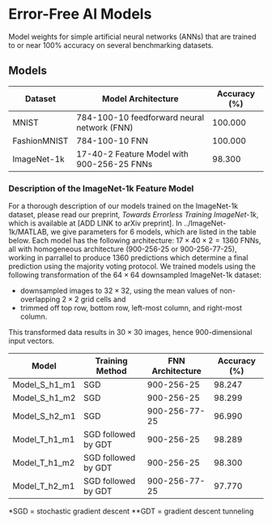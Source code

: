 # Error-Free AI Models
Model weights for simple artificial neural networks (ANNs) that are trained to or near 100% accuracy on several benchmarking datasets. 

## Models
| Dataset  | Model Architecture | Accuracy (%) |
| ------------- | ------------- | ------------- |
| MNIST  | 784-100-10 feedforward neural network (FNN)  | 100.000 |
| FashionMNIST  | 784-100-10 FNN  | 100.000 |
| ImageNet-1k | 17-40-2 Feature Model with 900-256-25 FNNs |  98.300 |

### Description of the ImageNet-1k Feature Model
For a thorough description of our models trained on the ImageNet-1k dataset, please read our preprint, *Towards Errorless Training ImageNet-1k*, which is available at [ADD LINK to arXiv preprint]. In ../ImageNet-1k/MATLAB, we give parameters for 6 models, which are listed in the table below. Each model has the following architecture: $17\times 40\times 2=1360$ FNNs, all with homogeneous architecture (900-256-25 or 900-256-77-25), working in parrallel to produce 1360 predictions which determine a final prediction using the majority voting protocol. We trained models using the following transformation of the $64\times 64$ downsampled ImageNet-1k dataset:
 - downsampled images to $32\times 32$, using the mean values of non-overlapping $2\times 2$ grid cells and
 - trimmed off top row, bottom row, left-most column, and right-most column.

 This transformed data results in $30\times 30$ images, hence 900-dimensional input vectors.


| Model | Training Method | FNN Architecture | Accuracy (%) |
| ------------- | ------------- | ------------- | ------------- |
| Model_S_h1_m1 | SGD | 900-256-25 | 98.247 |
| Model_S_h1_m2 | SGD | 900-256-25 | 98.299 |
| Model_S_h2_m1 | SGD | 900-256-77-25 | 96.990 |
| Model_T_h1_m1 | SGD followed by GDT | 900-256-25 | 98.289 |
| Model_T_h1_m2 | SGD followed by GDT | 900-256-25 | 98.300 |
| Model_T_h2_m1 | SGD followed by GDT | 900-256-77-25 | 97.770 |
*SGD = stochastic gradient descent
**GDT = gradient descent tunneling